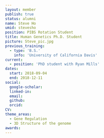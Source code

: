```yaml
---
layout: member
publish: true
status: alumni
name: Steve Ho
umid: stevesho
position: PIBS Rotation Student
title: Human Genetics Ph.D. Student
picture: Steve_pic.jpg
previous_training:
  - type: 'B.S.'
    info: 'University of California Davis'
current:
  - position: 'PhD student with Ryan Mills'
dates:
  start: 2018-09-04
  end: 2018-12-11
social: 
  google-scholar: 
  linked-in: 
  email: 
  github:
  orcid:
CV: 
theme_areas:
  - Gene Regulation
  - 3D Structure of the genome
awards:
---
```

